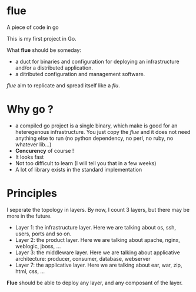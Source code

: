 # flue
A piece of code in go

This is my first project in Go.

What **flue** should be someday:
- a duct for binaries and configuration for deploying an infrastructure and/or a distributed application.
- a ditributed configuration and management software.

*flue* aim to replicate and spread itself like a *flu*.

# Why go ?

- a compiled go project is a single binary, which make is good for an heteregenous infrastructure. You just copy the *flue* and it does not need anything else to run (no python dependency, no perl, no ruby, no whatever lib...)
- **Concurency** of course !
- It looks fast
- Not too difficult to learn (I will tell you that in a few weeks)
- A lot of library exists in the standard implementation

# Principles

I seperate the topology in layers.
By now, I count 3 layers, but there may be more in the future.
- Layer 1: the infrastructure layer. Here we are talking about os, ssh, users, ports and so on.
- Layer 2: the product layer. Here we are talking about apache, nginx, weblogic, jboss, ...
- Layer 3: the middleware layer. Here we are talking about applicative architecture: producer, consumer, database, webserver
- Layer 7: the applicative layer. Here we are talking about ear, war, zip, html, css, ...

**Flue** should be able to deploy any layer, and any composant of the layer.
